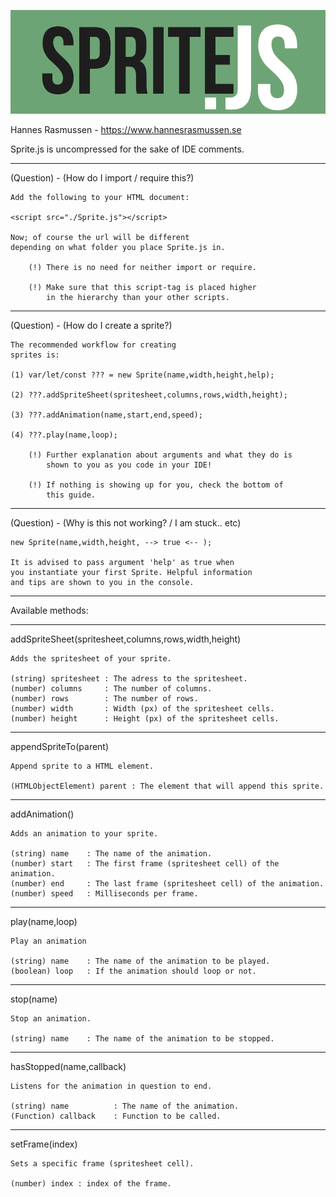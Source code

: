 ![Sprite.js](thumbn.png)

Hannes Rasmussen - https://www.hannesrasmussen.se


Sprite.js is uncompressed for the sake of IDE comments.




______________________________________________________
(Question) - (How do I import / require this?)

    Add the following to your HTML document:

    <script src="./Sprite.js"></script>

    Now; of course the url will be different 
    depending on what folder you place Sprite.js in.

        (!) There is no need for neither import or require.
   
        (!) Make sure that this script-tag is placed higher
            in the hierarchy than your other scripts.


__________________________________________
(Question) - (How do I create a sprite?)

    The recommended workflow for creating
    sprites is:

    (1) var/let/const ??? = new Sprite(name,width,height,help);

    (2) ???.addSpriteSheet(spritesheet,columns,rows,width,height);
      
    (3) ???.addAnimation(name,start,end,speed);

    (4) ???.play(name,loop);

        (!) Further explanation about arguments and what they do is
            shown to you as you code in your IDE! 
         
        (!) If nothing is showing up for you, check the bottom of
            this guide.


______________________________________________________
(Question) - (Why is this not working? / I am stuck.. etc)


    new Sprite(name,width,height, --> true <-- );

    It is advised to pass argument 'help' as true when
    you instantiate your first Sprite. Helpful information
    and tips are shown to you in the console. 



____________________________________________________
Available methods:
____________________________________________________

addSpriteSheet(spritesheet,columns,rows,width,height)

    Adds the spritesheet of your sprite.

    (string) spritesheet : The adress to the spritesheet.
    (number) columns     : The number of columns.
    (number) rows        : The number of rows.
    (number) width       : Width (px) of the spritesheet cells.
    (number) height      : Height (px) of the spritesheet cells.

___________________________________________________

appendSpriteTo(parent)

    Append sprite to a HTML element. 

    (HTMLObjectElement) parent : The element that will append this sprite.

___________________________________________________

addAnimation()
        
    Adds an animation to your sprite.

    (string) name    : The name of the animation.
    (number) start   : The first frame (spritesheet cell) of the animation.
    (number) end     : The last frame (spritesheet cell) of the animation.
    (number) speed   : Milliseconds per frame.
            
____________________________________________________

play(name,loop)

    Play an animation

    (string) name    : The name of the animation to be played. 
    (boolean) loop   : If the animation should loop or not.

____________________________________________________

stop(name)
        
    Stop an animation.
        
    (string) name    : The name of the animation to be stopped. 

____________________________________________________

hasStopped(name,callback)
    
    Listens for the animation in question to end.
    
    (string) name          : The name of the animation. 
    (Function) callback    : Function to be called. 

____________________________________________________

setFrame(index)
    
    
    Sets a specific frame (spritesheet cell).

    (number) index : index of the frame.

    


